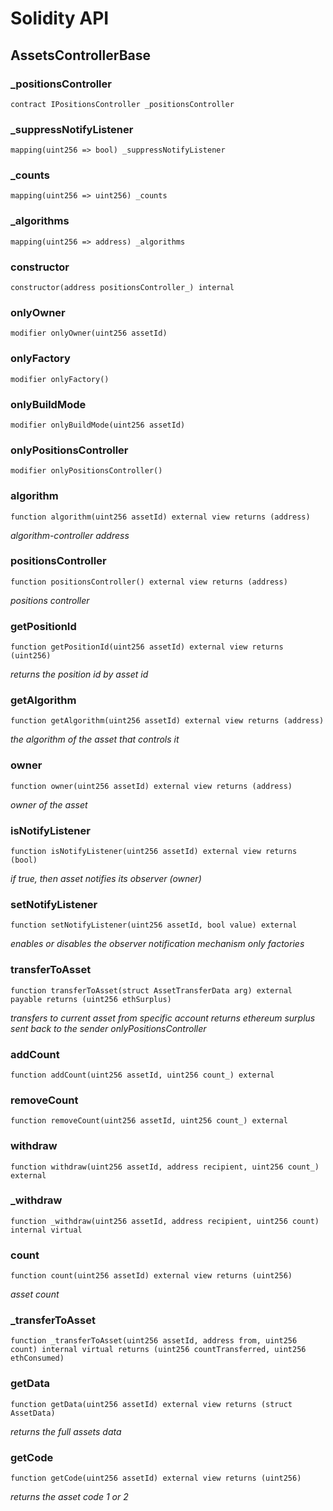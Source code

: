 # Solidity API

## AssetsControllerBase

### _positionsController

```solidity
contract IPositionsController _positionsController
```

### _suppressNotifyListener

```solidity
mapping(uint256 => bool) _suppressNotifyListener
```

### _counts

```solidity
mapping(uint256 => uint256) _counts
```

### _algorithms

```solidity
mapping(uint256 => address) _algorithms
```

### constructor

```solidity
constructor(address positionsController_) internal
```

### onlyOwner

```solidity
modifier onlyOwner(uint256 assetId)
```

### onlyFactory

```solidity
modifier onlyFactory()
```

### onlyBuildMode

```solidity
modifier onlyBuildMode(uint256 assetId)
```

### onlyPositionsController

```solidity
modifier onlyPositionsController()
```

### algorithm

```solidity
function algorithm(uint256 assetId) external view returns (address)
```

_algorithm-controller address_

### positionsController

```solidity
function positionsController() external view returns (address)
```

_positions controller_

### getPositionId

```solidity
function getPositionId(uint256 assetId) external view returns (uint256)
```

_returns the position id by asset id_

### getAlgorithm

```solidity
function getAlgorithm(uint256 assetId) external view returns (address)
```

_the algorithm of the asset that controls it_

### owner

```solidity
function owner(uint256 assetId) external view returns (address)
```

_owner of the asset_

### isNotifyListener

```solidity
function isNotifyListener(uint256 assetId) external view returns (bool)
```

_if true, then asset notifies its observer (owner)_

### setNotifyListener

```solidity
function setNotifyListener(uint256 assetId, bool value) external
```

_enables or disables the observer notification mechanism
only factories_

### transferToAsset

```solidity
function transferToAsset(struct AssetTransferData arg) external payable returns (uint256 ethSurplus)
```

_transfers to current asset from specific account
returns ethereum surplus sent back to the sender
onlyPositionsController_

### addCount

```solidity
function addCount(uint256 assetId, uint256 count_) external
```

### removeCount

```solidity
function removeCount(uint256 assetId, uint256 count_) external
```

### withdraw

```solidity
function withdraw(uint256 assetId, address recipient, uint256 count_) external
```

### _withdraw

```solidity
function _withdraw(uint256 assetId, address recipient, uint256 count) internal virtual
```

### count

```solidity
function count(uint256 assetId) external view returns (uint256)
```

_asset count_

### _transferToAsset

```solidity
function _transferToAsset(uint256 assetId, address from, uint256 count) internal virtual returns (uint256 countTransferred, uint256 ethConsumed)
```

### getData

```solidity
function getData(uint256 assetId) external view returns (struct AssetData)
```

_returns the full assets data_

### getCode

```solidity
function getCode(uint256 assetId) external view returns (uint256)
```

_returns the asset code 1 or 2_

